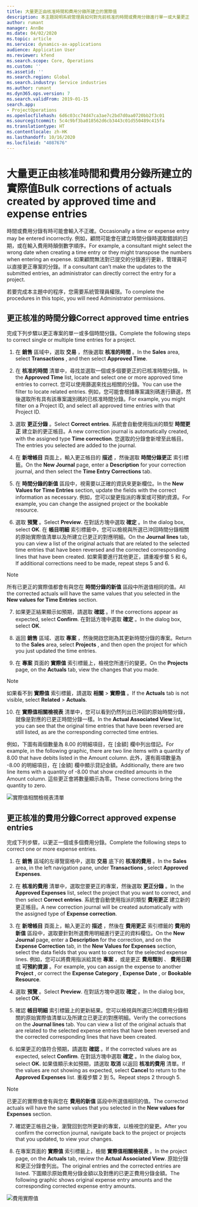 ```yaml
---
title: 大量更正由核准時間和費用分錄所建立的實際值
description: 本主題說明系統管理員如何對先前核准的時間或費用分錄進行單一或大量更正 (如果計費未完成)。
author: rumant
manager: AnnBe
ms.date: 04/02/2020
ms.topic: article
ms.service: dynamics-ax-applications
audience: Application User
ms.reviewer: kfend
ms.search.scope: Core, Operations
ms.custom: ''
ms.assetid: ''
ms.search.region: Global
ms.search.industry: Service industries
ms.author: rumant
ms.dyn365.ops.version: 7
ms.search.validFrom: 2019-01-15
search.app:
- ProjectOperations
ms.openlocfilehash: 6d6c03cc74d47ca3ae7c2bd7d0aa0720bb2f3c01
ms.sourcegitcommit: 5c4c9bf3ba018562d6cb3443c01d550489c415fa
ms.translationtype: HT
ms.contentlocale: zh-HK
ms.lasthandoff: 10/16/2020
ms.locfileid: "4087676"
---
```

# <a name="bulk-corrections-of-actuals-created-by-approved-time-and-expense-entries"></a><span data-ttu-id="25f69-103">大量更正由核准時間和費用分錄所建立的實際值</span><span class="sxs-lookup"><span data-stu-id="25f69-103">Bulk corrections of actuals created by approved time and expense entries</span></span>

<span data-ttu-id="25f69-104">時間或費用分錄有時可能會輸入不正確。</span><span class="sxs-lookup"><span data-stu-id="25f69-104">Occasionally a time or expense entry may be entered incorrectly.</span></span> <span data-ttu-id="25f69-105">例如，顧問可能會在建立時間分錄時選取錯誤的日期，或在輸入費用時顛倒數字順序。</span><span class="sxs-lookup"><span data-stu-id="25f69-105">For example, a consultant might select the wrong date when creating a time entry or they might transpose the numbers when entering an expense.</span></span> <span data-ttu-id="25f69-106">如果顧問無法對已提交的分錄進行更新，管理員可以直接更正專案的分錄。</span><span class="sxs-lookup"><span data-stu-id="25f69-106">If a consultant can’t make the updates to the submitted entries, an administrator can directly correct the entry for a project.</span></span>

<span data-ttu-id="25f69-107">若要完成本主題中的程序，您需要系統管理員權限。</span><span class="sxs-lookup"><span data-stu-id="25f69-107">To complete the procedures in this topic, you will need Administrator permissions.</span></span>

## <a name="correct-approved-time-entries"></a><span data-ttu-id="25f69-108">更正核准的時間分錄</span><span class="sxs-lookup"><span data-stu-id="25f69-108">Correct approved time entries</span></span>     

<span data-ttu-id="25f69-109">完成下列步驟以更正專案的單一或多個時間分錄。</span><span class="sxs-lookup"><span data-stu-id="25f69-109">Complete the following steps to correct single or multiple time entries for a project.</span></span>

1. <span data-ttu-id="25f69-110">在 **銷售** 區域中，選取 **交易** ，然後選取 **核准的時間** 。</span><span class="sxs-lookup"><span data-stu-id="25f69-110">In the **Sales** area, select **Transactions** , and then select **Approved Time**.</span></span> 

2. <span data-ttu-id="25f69-111">在 **核准的時間** 清單中，尋找並選取一個或多個要更正的已核准時間分錄。</span><span class="sxs-lookup"><span data-stu-id="25f69-111">In the **Approved Time** list, locate and select one or more approved time entries to correct.</span></span> <span data-ttu-id="25f69-112">您可以使用篩選來找出相關的分錄。</span><span class="sxs-lookup"><span data-stu-id="25f69-112">You can use the filter to locate related entries.</span></span> <span data-ttu-id="25f69-113">例如，您可能會根據專案識別碼進行篩選，然後選取所有具有該專案識別碼的已核准時間分錄。</span><span class="sxs-lookup"><span data-stu-id="25f69-113">For example, you might filter on a Project ID, and select all approved time entries with that Project ID.</span></span>

3. <span data-ttu-id="25f69-114">選取 **更正分錄** 。</span><span class="sxs-lookup"><span data-stu-id="25f69-114">Select **Correct entries**.</span></span> <span data-ttu-id="25f69-115">系統會自動使用指派的類型 **時間更正** 建立新的更正帳目。</span><span class="sxs-lookup"><span data-stu-id="25f69-115">A new correction journal is automatically created, with the assigned type **Time correction**.</span></span> <span data-ttu-id="25f69-116">您選取的分錄會新增至此帳目。</span><span class="sxs-lookup"><span data-stu-id="25f69-116">The entries you selected are added to the journal.</span></span> 

4. <span data-ttu-id="25f69-117">在 **新增帳目** 頁面上，輸入更正帳目的 **描述** ，然後選取 **時間分錄更正** 索引標籤。</span><span class="sxs-lookup"><span data-stu-id="25f69-117">On the **New Journal** page, enter a **Description** for your correction journal, and then select the **Time Entry Corrections** tab.</span></span>  
5. <span data-ttu-id="25f69-118">在 **時間分錄的新值** 區段中，視需要以正確的資訊來更新欄位。</span><span class="sxs-lookup"><span data-stu-id="25f69-118">In the **New Values for Time Entries** section, update the fields with the correct information as necessary.</span></span> <span data-ttu-id="25f69-119">例如，您可以變更指派的專案或可預約資源。</span><span class="sxs-lookup"><span data-stu-id="25f69-119">For example, you can change the assigned project or the bookable resource.</span></span>

6. <span data-ttu-id="25f69-120">選取 **預覽** 。</span><span class="sxs-lookup"><span data-stu-id="25f69-120">Select **Preview**.</span></span> <span data-ttu-id="25f69-121">在對話方塊中選取 **確定** 。</span><span class="sxs-lookup"><span data-stu-id="25f69-121">In the dialog box, select **OK**.</span></span> <span data-ttu-id="25f69-122">在 **帳目明細** 索引標籤中，您可以檢視與所選已沖回時間分錄相關的原始實際值清單以及所建立已更正的對應明細。</span><span class="sxs-lookup"><span data-stu-id="25f69-122">On the **Journal lines** tab, you can view a list of the original actuals that are related to the selected time entries that have been reversed and the corrected corresponding lines that have been created.</span></span> <span data-ttu-id="25f69-123">如果需要進行其他更正，請重複步驟 5 和 6。</span><span class="sxs-lookup"><span data-stu-id="25f69-123">If additional corrections need to be made, repeat steps 5 and 6.</span></span> 

> [!NOTE]
> <span data-ttu-id="25f69-124">所有已更正的實際值都會有與您在 **時間分錄的新值** 區段中所選值相同的值。</span><span class="sxs-lookup"><span data-stu-id="25f69-124">All the corrected actuals will have the same values that you selected in the **New values for Time Entries** section.</span></span>

7. <span data-ttu-id="25f69-125">如果更正結果顯示如預期，請選取 **確認** 。</span><span class="sxs-lookup"><span data-stu-id="25f69-125">If the corrections appear as expected, select **Confirm**.</span></span> <span data-ttu-id="25f69-126">在對話方塊中選取 **確定** 。</span><span class="sxs-lookup"><span data-stu-id="25f69-126">In the dialog box, select **OK**.</span></span>

8. <span data-ttu-id="25f69-127">返回 **銷售** 區域、選取 **專案** ，然後開啟您剛為其更新時間分錄的專案。</span><span class="sxs-lookup"><span data-stu-id="25f69-127">Return to the **Sales** area, select **Projects** , and then open the project for which you just updated the time entries.</span></span> 

9. <span data-ttu-id="25f69-128">在 **專案** 頁面的 **實際值** 索引標籤上，檢視您所進行的變更。</span><span class="sxs-lookup"><span data-stu-id="25f69-128">On the **Projects** page, on the **Actuals** tab, view the changes that you made.</span></span> 

> [!NOTE]
> <span data-ttu-id="25f69-129">如果看不到 **實際值** 索引標籤，請選取 **相關** > **實際值** 。</span><span class="sxs-lookup"><span data-stu-id="25f69-129">If the **Actuals** tab is not visible, select **Related** > **Actuals**.</span></span>  

10. <span data-ttu-id="25f69-130">在 **實際值相關檢視表** 清單中，您可以看到仍然列出已沖回的原始時間分錄，就像是對應的已更正時間分錄一樣。</span><span class="sxs-lookup"><span data-stu-id="25f69-130">In the **Actual Associated View** list, you can see that the original time entries that have been reversed are still listed, as are the corresponding corrected time entries.</span></span> 

<span data-ttu-id="25f69-131">例如，下圖有兩個數量為 8.00 的明細項目，在 [金額] 欄中列出借記。</span><span class="sxs-lookup"><span data-stu-id="25f69-131">For example, in the following graphic, there are two line items with a quantity of 8.00 that have debits listed in the Amount column.</span></span> <span data-ttu-id="25f69-132">此外，還有兩項數量為 -8.00 的明細項目，在 [金額] 欄中顯示貸記金額。</span><span class="sxs-lookup"><span data-stu-id="25f69-132">Additionally, there are two line items with a quantity of -8.00 that show credited amounts in the Amount column.</span></span> <span data-ttu-id="25f69-133">這些更正會將數量顯示為零。</span><span class="sxs-lookup"><span data-stu-id="25f69-133">These corrections bring the quantity to zero.</span></span>

![實際值相關檢視表清單](https://github.com/MicrosoftDocs/dynamics-365-customer-engagement-pr/blob/bulk-corrections-actuals-created-by-approved-time-expense-entries.md/time-actuals.png)
 
## <a name="correct-approved-expense-entries"></a><span data-ttu-id="25f69-135">更正核准的費用分錄</span><span class="sxs-lookup"><span data-stu-id="25f69-135">Correct approved expense entries</span></span>

<span data-ttu-id="25f69-136">完成下列步驟，以更正一個或多個費用分錄。</span><span class="sxs-lookup"><span data-stu-id="25f69-136">Complete the following steps to correct one or more expense entries.</span></span> 

1. <span data-ttu-id="25f69-137">在 **銷售** 區域的左導覽窗格中，選取 **交易** 底下的 **核准的費用** 。</span><span class="sxs-lookup"><span data-stu-id="25f69-137">In the **Sales** area, in the left navigation pane, under **Transactions** , select **Approved Expenses**.</span></span>

2. <span data-ttu-id="25f69-138">在 **核准的費用** 清單中，選取您要更正的專案，然後選取 **更正分錄** 。</span><span class="sxs-lookup"><span data-stu-id="25f69-138">In the **Approved Expenses** list, select the project that you want to correct, and then select **Correct entries**.</span></span> <span data-ttu-id="25f69-139">系統會自動使用指派的類型 **費用更正** 建立新的更正帳目。</span><span class="sxs-lookup"><span data-stu-id="25f69-139">A new correction journal will be created automatically with the assigned type of **Expense correction**.</span></span> 

3. <span data-ttu-id="25f69-140">在 **新增帳目** 頁面上，輸入更正的 **描述** ，然後在 **費用更正** 索引標籤的 **費用的新值** 區段中，選取要針對所選費用明細進行更正的資料欄位。</span><span class="sxs-lookup"><span data-stu-id="25f69-140">On the **New Journal** page, enter a **Description** for the correction, and on the **Expense Correction** tab, in the **New Values for Expenses** section, select the data fields that you want to correct for the selected expense lines.</span></span> <span data-ttu-id="25f69-141">例如，您可以將費用指派給其他 **專案** ，或是更正 **費用類別** 、 **費用日期** 或 **可預約資源** 。</span><span class="sxs-lookup"><span data-stu-id="25f69-141">For example, you can assign the expense to another **Project** , or correct the **Expense Category** , **Expense Date** , or **Bookable Resource**.</span></span>

4. <span data-ttu-id="25f69-142">選取 **預覽** 。</span><span class="sxs-lookup"><span data-stu-id="25f69-142">Select **Preview**.</span></span> <span data-ttu-id="25f69-143">在對話方塊中選取 **確定** 。</span><span class="sxs-lookup"><span data-stu-id="25f69-143">In the dialog box, select **OK**.</span></span> 

5. <span data-ttu-id="25f69-144">確認 **帳目明細** 索引標籤上的更新結果。您可以檢視與所選已沖回費用分錄相關的原始實際值清單以及所建立已更正的對應明細。</span><span class="sxs-lookup"><span data-stu-id="25f69-144">Verify the corrections on the **Journal lines** tab. You can view a list of the original actuals that are related to the selected expense entries that have been reversed and the corrected corresponding lines that have been created.</span></span>

6. <span data-ttu-id="25f69-145">如果更正的值符合預期，請選取 **確認** 。</span><span class="sxs-lookup"><span data-stu-id="25f69-145">If the corrected values are as expected, select **Confirm**.</span></span> <span data-ttu-id="25f69-146">在對話方塊中選取 **確定** 。</span><span class="sxs-lookup"><span data-stu-id="25f69-146">In the dialog box, select **OK.**</span></span> <span data-ttu-id="25f69-147">如果值顯示未如預期，請選取 **取消** 以返回 **核准的費用** 清單。</span><span class="sxs-lookup"><span data-stu-id="25f69-147">If the values are not showing as expected, select **Cancel** to return to the **Approved Expenses** list.</span></span> <span data-ttu-id="25f69-148">重複步驟 2 到 5。</span><span class="sxs-lookup"><span data-stu-id="25f69-148">Repeat steps 2 through 5.</span></span> 

> [!NOTE]
> <span data-ttu-id="25f69-149">已更正的實際值會有與您在 **費用的新值** 區段中所選值相同的值。</span><span class="sxs-lookup"><span data-stu-id="25f69-149">The corrected actuals will have the same values that you selected in the **New values for Expenses** section.</span></span>

7. <span data-ttu-id="25f69-150">確認更正帳目之後，瀏覽回到您所更新的專案，以檢視您的變更。</span><span class="sxs-lookup"><span data-stu-id="25f69-150">After you confirm the correction journal, navigate back to the project or projects that you updated, to view your changes.</span></span>  

8. <span data-ttu-id="25f69-151">在專案頁面的 **實際值** 索引標籤上，檢閱 **實際值相關檢視表** 。</span><span class="sxs-lookup"><span data-stu-id="25f69-151">In the project page, on the **Actuals** tab, review the **Actual Associated View**.</span></span> <span data-ttu-id="25f69-152">原始分錄和更正分錄會列出。</span><span class="sxs-lookup"><span data-stu-id="25f69-152">The original entries and the corrected entries are listed.</span></span> <span data-ttu-id="25f69-153">下圖顯示原始費用分錄金額以及對應的已更正費用分錄金額。</span><span class="sxs-lookup"><span data-stu-id="25f69-153">The following graphic shows original expense entry amounts and the corresponding corrected expense entry amounts.</span></span> 

![費用實際值](https://user-images.githubusercontent.com/60806505/77122219-4cd52900-69fa-11ea-8349-ccd2ffebf640.png)
